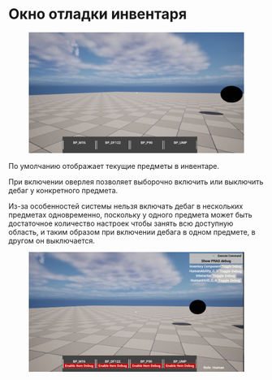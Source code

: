 # Окно отладки инвентаря

<figure><img src="../../../.gitbook/assets/image (32).png" alt=""><figcaption></figcaption></figure>

По умолчанию отображает текущие предметы в инвентаре.

При включении оверлея позволяет выборочно включить или выключить дебаг у конкретного предмета.

Из-за особенностей системы нельзя включать дебаг в нескольких предметах одновременно, поскольку у одного предмета может быть достаточное количество настроек чтобы занять всю доступную область, и таким образом при включении дебага в одном предмете, в другом он выключается.

<figure><img src="../../../.gitbook/assets/image (33).png" alt=""><figcaption></figcaption></figure>
